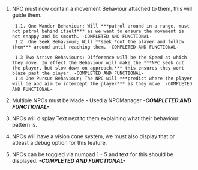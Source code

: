 1. NPC must now contain a movement Behaviour attached to them, this will guide them.

		1.1. One Wander Behaviour; Will ***patrol around in a range, must not patrol behind itself*** as we want to ensure the movement is not snappy and is smooth. -COMPLETED AND FUNCTIONAL-
		1.2  One Seek Behaviour; Will **seek *out the player and follow them*** around until reaching them. -COMPLETED AND FUNCTIONAL-
	
		1.3 Two Arrive Behaviours; Difference will be the Speed at which they move. In effect the Behaviour will make the ***NPC seek out the player, but slow down on approach,*** this ensures they wont blaze past the player. -COMPLETED AND FUNCTIONAL-
		1.4 One Pursue Behaviour; The NPC will ***predict where the player will be and aim to intercept the player*** as they move. -COMPLETED AND FUNCTIONAL-
		
2. Multiple NPCs must be Made - Used a NPCManager ***-COMPLETED AND FUNCTIONAL-***
3. NPCs will display Text next to them explaining what their behaviour pattern is. 
4. NPCs will have a vision cone system, we must also display that or atleast a debug option for this feature.
5. NPCs can be toggled via numpad 1 - 5 and text for this should be displayed. ***-COMPLETED AND FUNCTIONAL-***